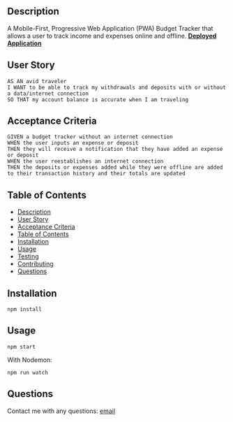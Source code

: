 ## Description
A Mobile-First, Progressive Web Application (PWA) Budget Tracker that allows a user to track income and expenses online and offline. 
**[Deployed Application](https://pwa-budget-tracker61.herokuapp.com/)**
## User Story

```
AS AN avid traveler
I WANT to be able to track my withdrawals and deposits with or without a data/internet connection
SO THAT my account balance is accurate when I am traveling 
```

## Acceptance Criteria

```
GIVEN a budget tracker without an internet connection
WHEN the user inputs an expense or deposit
THEN they will receive a notification that they have added an expense or deposit
WHEN the user reestablishes an internet connection
THEN the deposits or expenses added while they were offline are added to their transaction history and their totals are updated
```
   
## Table of Contents
- [Description](#description)
- [User Story](#user-story)
- [Acceptance Criteria](#acceptance-criteria)
- [Table of Contents](#table-of-contents)
- [Installation](#installation)
- [Usage](#usage)
- [Testing](#testing)
- [Contributing](#contributing)
- [Questions](#questions)

## Installation

`npm install`
  
## Usage
  
`npm start`

With Nodemon:

`npm run watch`

## Questions
Contact me with any questions: [email](sotelom3x@htmail.com)
